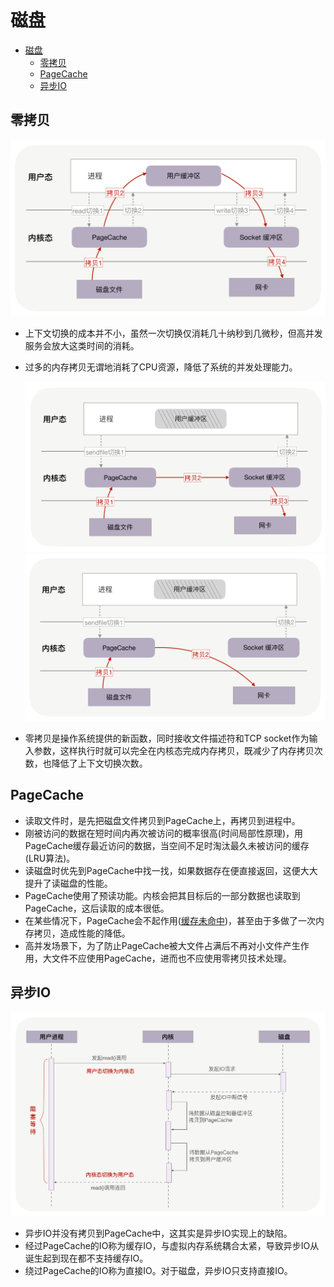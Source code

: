 # 磁盘

- [磁盘](#磁盘)
  - [零拷贝](#零拷贝)
  - [PageCache](#pagecache)
  - [异步IO](#异步io)


## 零拷贝

  ![文件网络发送](https://github.com/gongluck/images/blob/main/disc/文件网络发送.png)

- 上下文切换的成本并不小，虽然一次切换仅消耗几十纳秒到几微秒，但高并发服务会放大这类时间的消耗。
- 过多的内存拷贝无谓地消耗了CPU资源，降低了系统的并发处理能力。

  ![零拷贝](https://github.com/gongluck/images/blob/main/disc/零拷贝.png)
  ![网卡SG-DMA](https://github.com/gongluck/images/blob/main/disc/网卡SG-DMA.png)

- 零拷贝是操作系统提供的新函数，同时接收文件描述符和TCP socket作为输入参数，这样执行时就可以完全在内核态完成内存拷贝，既减少了内存拷贝次数，也降低了上下文切换次数。

## PageCache

- 读取文件时，是先把磁盘文件拷贝到PageCache上，再拷贝到进程中。
- 刚被访问的数据在短时间内再次被访问的概率很高(时间局部性原理)，用PageCache缓存最近访问的数据，当空间不足时淘汰最久未被访问的缓存(LRU算法)。
- 读磁盘时优先到PageCache中找一找，如果数据存在便直接返回，这便大大提升了读磁盘的性能。
- PageCache使用了预读功能。内核会把其目标后的一部分数据也读取到PageCache，这后读取的成本很低。
- 在某些情况下，PageCache会不起作用([缓存未命中](./cpu.md#cpu多级缓存))，甚至由于多做了一次内存拷贝，造成性能的降低。
- 高并发场景下，为了防止PageCache被大文件占满后不再对小文件产生作用，大文件不应使用PageCache，进而也不应使用零拷贝技术处理。

## 异步IO

  ![异步IO](https://github.com/gongluck/images/blob/main/disc/异步IO.png)

  - 异步IO并没有拷贝到PageCache中，这其实是异步IO实现上的缺陷。
  - 经过PageCache的IO称为缓存IO，与虚拟内存系统耦合太紧，导致异步IO从诞生起到现在都不支持缓存IO。
  - 绕过PageCache的IO称为直接IO。对于磁盘，异步IO只支持直接IO。

